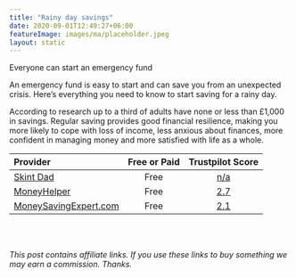 ```yaml
---
title: "Rainy day savings"
date: 2020-09-01T12:49:27+06:00
featureImage: images/ma/placeholder.jpeg
layout: static
---
```


Everyone can start an emergency fund

An emergency fund is easy to start and can save you from an unexpected crisis. Here’s everything you need to know to start saving for a rainy day.

According to research up to a third of adults have none or less than £1,000 in savings. Regular saving provides good financial resilience, making you more likely to cope with loss of income, less anxious about finances, more confident in managing money and more satisfied with life as a whole. 

| Provider      | Free or Paid  |  Trustpilot Score  |
| :-----------          | :--------------:      |  :--------------:         |
| [Skint Dad](https://skintdad.co.uk/start-an-emergency-fund/) | Free | [n/a](n/a) | 
| [MoneyHelper](https://www.moneyhelper.org.uk/en/savings/how-to-save/getting-into-the-savings-habit) | Free | [2.7](https://www.trustpilot.com/review/www.moneyhelper.org.uk) | 
| [MoneySavingExpert.com](https://www.moneysavingexpert.com/savings/savings-accounts-best-interest/#easyaccess) | Free | [2.1](https://www.trustpilot.com/review/www.moneysavingexpert.com) | 
  

<br/><br/>

*This post contains affiliate links. If you use these links to buy something we may
earn a commission. Thanks.*






